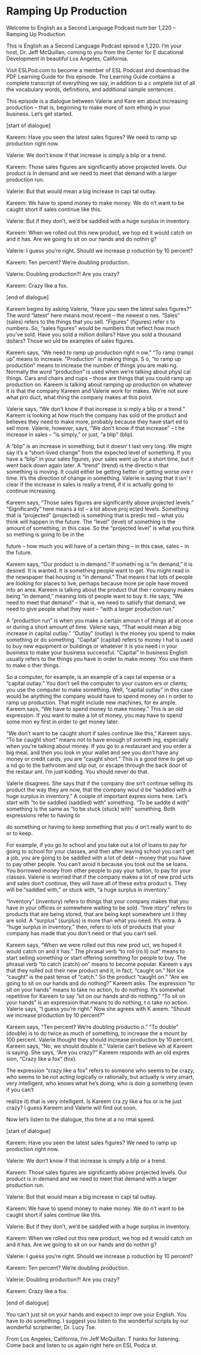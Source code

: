 # Ramping Up Production

Welcome to English as a Second Language Podcast num ber 1,220 – Ramping Up Production.

This is English as a Second Language Podcast episod e 1,220. I’m your host, Dr. Jeff McQuillan, coming to you from the Center for E ducational Development in beautiful Los Angeles, California.

Visit ESLPod.com to become a member of ESL Podcast and download the PDF Learning Guide for this episode. The Learning Guide  contains a complete transcript of everything we say, in addition to a c omplete list of all the vocabulary words, definitions, and additional sample sentences .

This episode is a dialogue between Valerie and Kare em about increasing production – that is, beginning to make more of som ething in your business. Let’s get started.

[start of dialogue]

Kareem: Have you seen the latest sales figures? We need to ramp up production right now.

Valerie: We don’t know if that increase is simply a  blip or a trend.

Kareem: Those sales figures are significantly above  projected levels. Our product is in demand and we need to meet that demand with a  larger production run.

Valerie: But that would mean a big increase in capi tal outlay.

Kareem: We have to spend money to make money. We do n’t want to be caught short if sales continue like this.

Valerie: But if they don’t, we’d be saddled with a huge surplus in inventory.

Kareem: When we rolled out this new product, we hop ed it would catch on and it has. Are we going to sit on our hands and do nothin g?

Valerie: I guess you’re right. Should we increase p roduction by 10 percent?

Kareem: Ten percent? We’re doubling production.

Valerie: Doubling production?! Are you crazy?

Kareem: Crazy like a fox.

[end of dialogue]

Kareem begins by asking Valerie, “Have you seen the  latest sales figures?” The word “latest” here means most recent – the newest o nes. “Sales” (sales) refers to the things that you sell. “Figures” (figures) refer s to numbers. So, “sales figures” would be numbers that reflect how much you’ve sold.  Have you sold a million dollars? Have you sold a thousand dollars? Those wo uld be examples of sales figures.

Kareem says, “We need to ramp up production right n ow.” “To ramp (ramp) up” means to increase. “Production” is making things. S o, “to ramp up production” means to increase the number of things you are maki ng. Normally the word “production” is used when we’re talking about physi cal things. Cars and chairs and cups – those are things that you could ramp up production on. Kareem is talking about ramping up production on whatever it is that the company Kareem and Valerie work for makes. We’re not sure what pro duct, what thing the company makes at this point.

Valerie says, “We don’t know if that increase is si mply a blip or a trend.” Kareem is looking at how much the company has sold of the product and believes they need to make more, probably because they have start ed to sell more. Valerie, however, says, “We don’t know if that increase” – t he increase in sales – “is simply,” or just, “a blip” (blip).

A “blip” is an increase in something, but it doesn’ t last very long. We might say it’s a “short-lived change” from the expected level  of something. If you have a “blip” in your sales figures, your sales went up for a short time, but it went back down again later. A “trend” (trend) is the directio n that something is moving. It could either be getting better or getting worse ove r time. It’s the direction of change in something. Valerie is saying that it isn’ t clear if the increase in sales is really a trend, if it is actually going to continue  increasing.

Kareem says, “Those sales figures are significantly  above projected levels.” “Significantly” here means a lot – a lot above proj ected levels. Something that is “projected” (projected) is something that is predic ted – what you think will happen in the future. The “level” (level) of something is the amount of something, in this case. So the “projected level” is what you think so mething is going to be in the

future – how much you will have of a certain thing – in this case, sales – in the future.

Kareem says, “Our product is in demand.” If somethi ng is “in demand,” it is desired. It is wanted. It is something people want to get. You might read in the newspaper that housing is “in demand.” That means t hat lots of people are looking for places to live, perhaps because more pe ople have moved into an area. Kareem is talking about the product that thei r company makes being “in demand,” meaning lots of people want to buy it. He says, “We need to meet that demand” – that is, we need to satisfy that demand, we need to give people what they want – “with a larger production run.”

A “production run” is when you make a certain amoun t of things all at once or during a short amount of time. Valerie says, “That would mean a big increase in capital outlay.” “Outlay” (outlay) is the money you  spend to make something or do something. “Capital” (capital) refers to money t hat is used to buy new equipment or buildings or whatever it is you need i n your business to make your business successful. “Capital” in business English usually refers to the things you have in order to make money. You use them to make o ther things.

So a computer, for example, is an example of a capi tal expense or a “capital outlay.” You don’t sell the computer to your custom ers or clients; you use the computer to make something. Well, “capital outlay” in this case would be anything the company would have to spend money on i n order to ramp up production. That might include new machines, for ex ample. Kareem says, “We have to spend money to make money.” This is an old expression. If you want to make a lot of money, you may have to spend some mon ey first in order to get money later.

“We don’t want to be caught short if sales continue  like this,” Kareem says. “To be caught short” means not to have enough of someth ing, especially when you’re talking about money. If you go to a restaurant and you order a big meal, and then you look in your wallet and see you don’t have any money or credit cards, you are “caught short.” This is a good time to get up a nd go to the bathroom and slip out, or escape through the back door of the restaur ant. I’m just kidding. You should never do that.

Valerie disagrees. She says that if the company doe sn’t continue selling its product the way they are now, that the company woul d be “saddled with a huge surplus in inventory.” A couple of important expres sions here. Let’s start with “to be saddled (saddled) with” something. “To be saddle d with” something is the same as “to be stuck (stuck) with” something. Both expressions refer to having to

do something or having to keep something that you d on’t really want to do or to keep.

For example, if you go to school and you take out a  lot of loans to pay for going to school for your classes, and then after leaving school you can’t get a job, you are going to be saddled with a lot of debt – money that you have to pay other people. You can’t avoid it because you took out the se loans. You borrowed money from other people to pay your tuition, to pay  for your classes. Valerie is worried that if the company makes a lot of new prod ucts and sales don’t continue, they will have all of these extra product s. They will be “saddled with,” or stuck with, “a huge surplus in inventory.”

“Inventory” (inventory) refers to things that your company makes that you have in your offices or somewhere waiting to be sold. “Inve ntory” refers to products that are being stored, that are being kept somewhere unt il they are sold. A “surplus” (surplus) is more than what you need. It’s extra. A  “huge surplus in inventory,” then, refers to lots of products that your company has made that you don’t need or that you can’t sell.

Kareem says, “When we were rolled out this new prod uct, we hoped it would catch on and it has.” The phrasal verb “to roll (ro ll) out” means to start selling something or start offering something for people to  buy. The phrasal verb “to catch (catch) on” means to become popular. Kareem s ays that they rolled out their new product and it, in fact, “caught on.” Not ice “caught” is the past tense of “catch.” So the product “caught on.” “Are we going to sit on our hands and do nothing?” Kareem asks. The expression “to sit on your hands” means to take no action, to do nothing. It’s somewhat repetitive for Kareem to say “sit on our hands and do nothing.” “To sit on your hands” is an expression that means to do nothing, t o take no action. Valerie says, “I guess you’re right.” Now she agrees with K areem. “Should we increase production by 10 percent?”

Kareem says, “Ten percent? We’re doubling productio n.” “To double” (double) is to do twice as much of something, to increase the a mount by 100 percent. Valerie thought they should increase production by 10 percent. Kareem says, “No, we should double it.” Valerie can’t believe wh at Kareem is saying. She says, “Are you crazy?” Kareem responds with an old expres sion, “Crazy like a fox” (fox).

The expression “crazy like a fox” refers to someone  who seems to be crazy, who seems to be not acting logically or rationally, but  actually is very smart, very intelligent, who knows what he’s doing, who is doin g something (even if you can’t

realize it) that is very intelligent. Is Kareem cra zy like a fox or is he just crazy? I guess Kareem and Valerie will find out soon.

Now let’s listen to the dialogue, this time at a no rmal speed.

[start of dialogue]

Kareem: Have you seen the latest sales figures? We need to ramp up production right now.

Valerie: We don’t know if that increase is simply a  blip or a trend.

Kareem: Those sales figures are significantly above  projected levels. Our product is in demand and we need to meet that demand with a  larger production run.

Valerie: But that would mean a big increase in capi tal outlay.

Kareem: We have to spend money to make money. We do n’t want to be caught short if sales continue like this.

Valerie: But if they don’t, we’d be saddled with a huge surplus in inventory.

Kareem: When we rolled out this new product, we hop ed it would catch on and it has. Are we going to sit on our hands and do nothin g?

Valerie: I guess you’re right. Should we increase p roduction by 10 percent?

Kareem: Ten percent? We’re doubling production.

Valerie: Doubling production?! Are you crazy?

Kareem: Crazy like a fox.

[end of dialogue]

You can’t just sit on your hands and expect to impr ove your English. You have to do something. I suggest you listen to the wonderful  scripts by our wonderful scriptwriter, Dr. Lucy Tse.

From Los Angeles, California, I’m Jeff McQuillan. T hanks for listening. Come back and listen to us again right here on ESL Podca st.

